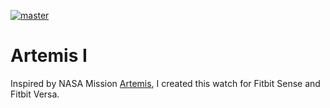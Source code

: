 [![master](https://github.com/kzarms/Artemis1/actions/workflows/pipeline.yaml/badge.svg)](https://github.com/kzarms/Artemis1/actions/workflows/pipeline.yaml)

# Artemis I
Inspired by NASA Mission [Artemis](https://www.nasa.gov/specials/artemis/), I created this watch for Fitbit Sense and Fitbit Versa.

